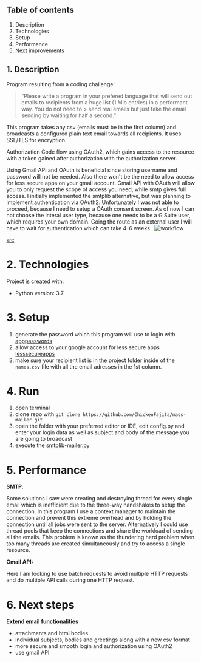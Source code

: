 ## Table of contents
1. Description
2. Technologies
3. Setup
4. Performance
5. Next improvements

## 1. Description
Program resulting from a coding challenge: 
> “Please write a program in your prefered language that will send out emails to recipients from a huge list (1 Mio entries) in a performant way. You do not need to > send real emails but just fake the email sending by waiting for half a second.”

This program takes any csv (emails must be in the first column) and broadcasts a configured plain text email towards all recipients. It uses SSL/TLS for encryption.

Authorization Code flow using OAuth2, which gains access to the resource with a token gained after authorization with the authorization server.

Using Gmail API and OAuth is beneficial since storing username and password will not be needed. Also there won't be the need to allow access for less secure apps on your gmail account. Gmail API with OAuth will allow you to only request the scope of access you need, while smtp gives full access.
I initially implemented the smtplib alternative, but was planning to implement authentication via OAuth2. Unfortunately I was not able to proceed, because I need to setup a OAuth consent screen.
As of now I can not choose the interal user type, because one needs to be a G Suite user, which requires your own domain. Going the route as an external user I will have to wait for authentication which can take 4-6 weeks
.
![workflow](https://miro.medium.com/max/1400/0*IsGZosgvxFHqNJYA.)

[src](https://miro.medium.com/max/1400/0*IsGZosgvxFHqNJYA.)

# 2. Technologies
Project is created with:
- Python version: 3.7

# 3. Setup
1. generate the password which this program will use to login with [apppasswords](https://myaccount.google.com/apppasswords)
2. allow access to your google account for less secure apps [lesssecureapps](https://myaccount.google.com/lessecureapps)
3. make sure your recipient list is in the project folder inside of the `names.csv` file with all the email adresses in the 1st column.

# 4. Run
1. open terminal
2. clone repo with `git clone https://github.com/ChickenFajita/mass-mailer.git`
3. open the folder with your preferred editor or IDE, edit config.py and enter your login data as well as subject and body of the message you are going to broadcast
4. execute the smtplib-mailer.py

# 5. Performance

**SMTP**:

Some solutions I saw were creating and destroying thread for every single email which is inefficient due to the three-way handshakes to setup the connection.
In this program I use a context manager to maintain the connection and prevent this extreme overhead and by holding the connection until all jobs were sent to the server.
Alternatively I could use thread pools that keep the connections and share the workload of sending all the emails. This problem is known as the thundering herd problem when too many threads are created simultaneously and try to access a single resource.

**Gmail API:**

Here I am looking to use batch requests to avoid multiple HTTP requests and do multiple API calls during one HTTP request.

# 6. Next steps

**Extend email functionalities**
- attachments and html bodies
- individual subjects, bodies and greetings along with a new csv format
- more secure and smooth login and authorization using OAuth2
- use gmail API
